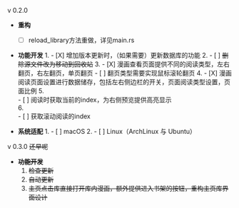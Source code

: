 v 0.2.0

* **重构**
    - [ ] reload_library方法重做，详见main.rs

* **功能开发**
    1.
        - [X] 增加版本更新时，（如果需要）更新数据库的功能
    2.
        - [ ] ~~删除源文件改为移动到回收站~~
    3.
        - [X] 漫画查看页面提供不同的阅读类型，左右翻页，右左翻页，单页翻页
        - [ ] 翻页类型需要实现鼠标滚轮翻页
    4.
        - [X] 漫画阅读页面设置进行数据储存，包括左右侧边栏的开关，页面阅读类型设置，页面比例
    5.  
        - [ ] 阅读时获取当前的index，为右侧预览提供高亮显示         
    6.  
        - [ ] 获取滚动阅读的index       

* **系统适配**
    1.
        - [ ] macOS
    2.
        - [ ] Linux（ArchLinux 与 Ubuntu）

v 0.3.0
~~还早呢~~

* **~~功能开发~~**
    1. ~~检查更新~~
    2. ~~自动更新~~
    3. ~~主页点击库直接打开库内漫画，额外提供进入书架的按钮，重构主页库界面设计~~
